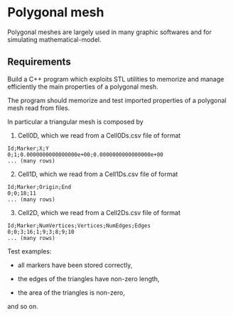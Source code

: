 # Polygonal mesh

Polygonal meshes are largely used in many graphic softwares and for simulating mathematical-model.

## Requirements

Build a C++ program which exploits STL utilities to memorize and manage efficiently the main properties of a polygonal mesh.

The program should memorize and test imported properties of a polygonal mesh read from files.

In particular a triangular mesh is composed by

1. Cell0D, which we read from a Cell0Ds.csv file of format

```text
Id;Marker;X;Y
0;1;0.0000000000000000e+00;0.0000000000000000e+00
... (many rows)
```

2. Cell1D, which we read from a Cell1Ds.csv file of format

```text
Id;Marker;Origin;End
0;0;18;11
... (many rows)
```

3. Cell2D, which we read from a Cell2Ds.csv file of format

```text
Id;Marker;NumVertices;Vertices;NumEdges;Edges
0;0;3;16;1;9;3;8;9;10
... (many rows)
```

Test examples:

- all markers have been stored correctly,

- the edges of the triangles have non-zero length,

- the area of the triangles is non-zero,

and so on.
